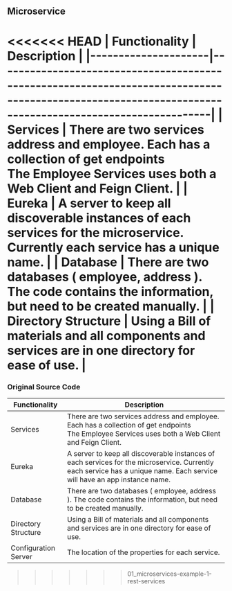 ## Microservice

<<<<<<< HEAD
| Functionality       | Description                                                                                                                                            |
|---------------------|--------------------------------------------------------------------------------------------------------------------------------------------------------|
| Services            | There are two services address and employee.  Each has a collection of get endpoints<br/>The Employee Services uses both a Web Client and Feign Client. |
 | Eureka              | A server to keep all discoverable instances of each services for the microservice. Currently each service has a unique name.                           |
| Database            | There are two databases ( employee, address ).  The code contains the information, but need to be created manually.                                   |
 | Directory Structure | Using a Bill of materials and all components and services are in one directory for ease of use.                                                        | 
=======
### Original Source Code

| Functionality          | Description                                                                                                                                                               |
|------------------------|---------------------------------------------------------------------------------------------------------------------------------------------------------------------------|
| Services               | There are two services address and employee.  Each has a collection of get endpoints<br/>The Employee Services uses both a Web Client and Feign Client.                   |
 | Eureka                 | A server to keep all discoverable instances of each services for the microservice. Currently each service has a unique name. Each service will have an app instance name. |
| Database               | There are two databases ( employee, address ).  The code contains the information, but need to be created manually.                                                       |
 | Directory Structure    | Using a Bill of materials and all components and services are in one directory for ease of use.                                                                           |
 | Configuration Server   | The location of the properties for each service.                                                                                                                          |   
>>>>>>> 01_microservices-example-1-rest-services
